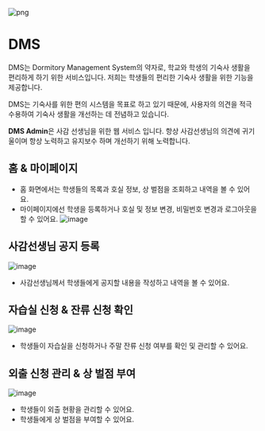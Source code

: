 ![png](https://user-images.githubusercontent.com/68860610/233824618-8b764a7f-51dc-41ca-aa84-fd9ee3b76849.png)

# DMS

DMS는 Dormitory Management System의 약자로, 학교와 학생의 기숙사 생활을 편리하게 하기 위한 서비스입니다.
저희는 학생들의 편리한 기숙사 생활을 위한 기능을 제공합니다.

DMS는 기숙사를 위한 편의 시스템을 목표로 하고 있기 때문에, 사용자의 의견을 적극 수용하여 기숙사 생활을 개선하는 데 전념하고 있습니다.

**DMS Admin**은 사감 선생님을 위한 웹 서비스 입니다. 항상 사감선생님의 의견에 귀기울이며 항상 노력하고 유지보수 하며 개선하기 위해 노력합니다.

## 홈 & 마이페이지
- 홈 화면에서는 학생들의 목록과 호실 정보, 상 벌점을 조회하고 내역을 볼 수 있어요.
- 마이페이지에선 학생을 등록하거나 호실 및 정보 변경, 비밀번호 변경과 로그아웃을 할 수 있어요.
![image](https://github.com/team-aliens/DMS/assets/103497968/ea5d1f69-33c2-4bf5-b867-0708c632b54f)

## 사감선생님 공지 등록
![image](https://github.com/team-aliens/DMS/assets/103497968/a9843169-3a4b-4e9d-bff7-7aa4bab28755)
- 사감선생님께서 학생들에게 공지할 내용을 작성하고 내역을 볼 수 있어요.

## 자습실 신청 & 잔류 신청 확인
![image](https://github.com/team-aliens/DMS/assets/103497968/d4658aba-c48e-4257-87a5-c8c84891a37b)
- 학생들이 자습실을 신청하거나 주말 잔류 신청 여부를 확인 및 관리할 수 있어요.

## 외출 신청 관리 & 상 벌점 부여
![image](https://github.com/team-aliens/DMS/assets/103497968/68de2fe6-5c37-4fe4-9bf3-08c06620f451)
- 학생들이 외출 현황을 관리할 수 있어요.
- 학생들에게 상 벌점을 부여할 수 있어요.
